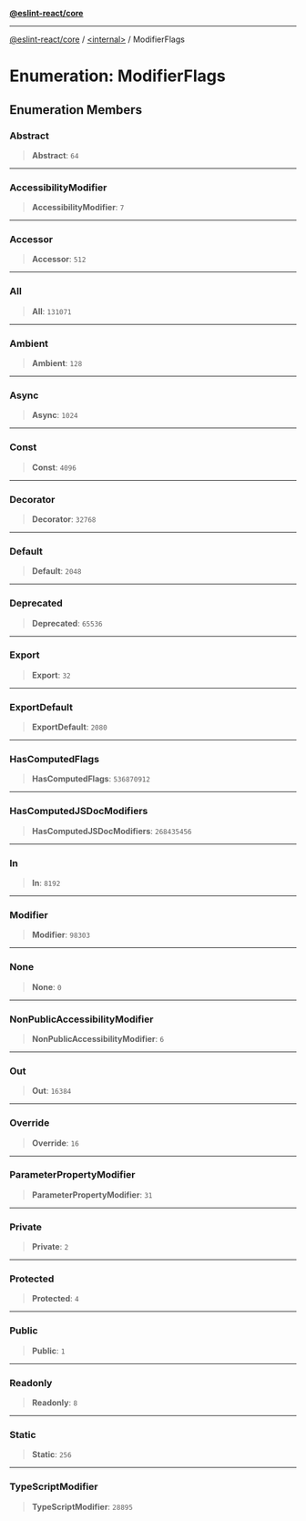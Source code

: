 [**@eslint-react/core**](../../README.md)

***

[@eslint-react/core](../../README.md) / [\<internal\>](../README.md) / ModifierFlags

# Enumeration: ModifierFlags

## Enumeration Members

### Abstract

> **Abstract**: `64`

***

### AccessibilityModifier

> **AccessibilityModifier**: `7`

***

### Accessor

> **Accessor**: `512`

***

### All

> **All**: `131071`

***

### Ambient

> **Ambient**: `128`

***

### Async

> **Async**: `1024`

***

### Const

> **Const**: `4096`

***

### Decorator

> **Decorator**: `32768`

***

### Default

> **Default**: `2048`

***

### Deprecated

> **Deprecated**: `65536`

***

### Export

> **Export**: `32`

***

### ExportDefault

> **ExportDefault**: `2080`

***

### HasComputedFlags

> **HasComputedFlags**: `536870912`

***

### HasComputedJSDocModifiers

> **HasComputedJSDocModifiers**: `268435456`

***

### In

> **In**: `8192`

***

### Modifier

> **Modifier**: `98303`

***

### None

> **None**: `0`

***

### NonPublicAccessibilityModifier

> **NonPublicAccessibilityModifier**: `6`

***

### Out

> **Out**: `16384`

***

### Override

> **Override**: `16`

***

### ParameterPropertyModifier

> **ParameterPropertyModifier**: `31`

***

### Private

> **Private**: `2`

***

### Protected

> **Protected**: `4`

***

### Public

> **Public**: `1`

***

### Readonly

> **Readonly**: `8`

***

### Static

> **Static**: `256`

***

### TypeScriptModifier

> **TypeScriptModifier**: `28895`

